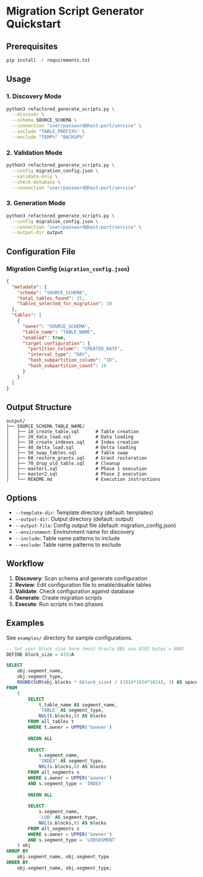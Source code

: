 # Migration Script Generator Quickstart

## Prerequisites
```bash
pip install -r requirements.txt
```

## Usage

### 1. Discovery Mode
```bash
python3 refactored_generate_scripts.py \
  --discover \
  --schema SOURCE_SCHEMA \
  --connection "user/password@host:port/service" \
  --include "TABLE_PREFIX%" \
  --exclude "TEMP%" "BACKUP%"
```

### 2. Validation Mode
```bash
python3 refactored_generate_scripts.py \
  --config migration_config.json \
  --validate-only \
  --check-database \
  --connection "user/password@host:port/service"
```

### 3. Generation Mode
```bash
python3 refactored_generate_scripts.py \
  --config migration_config.json \
  --connection "user/password@host:port/service" \
  --output-dir output
```

## Configuration File

### Migration Config (`migration_config.json`)
```json
{
  "metadata": {
    "schema": "SOURCE_SCHEMA",
    "total_tables_found": 25,
    "tables_selected_for_migration": 10
  },
  "tables": [
    {
      "owner": "SOURCE_SCHEMA",
      "table_name": "TABLE_NAME",
      "enabled": true,
      "target_configuration": {
        "partition_column": "CREATED_DATE",
        "interval_type": "DAY",
        "hash_subpartition_column": "ID",
        "hash_subpartition_count": 16
      }
    }
  ]
}
```

## Output Structure
```
output/
├── SOURCE_SCHEMA_TABLE_NAME/
│   ├── 10_create_table.sql      # Table creation
│   ├── 20_data_load.sql         # Data loading
│   ├── 30_create_indexes.sql    # Index creation
│   ├── 40_delta_load.sql        # Delta loading
│   ├── 50_swap_tables.sql       # Table swap
│   ├── 60_restore_grants.sql    # Grant restoration
│   ├── 70_drop_old_table.sql    # Cleanup
│   ├── master1.sql              # Phase 1 execution
│   ├── master2.sql              # Phase 2 execution
│   └── README.md                # Execution instructions
```

## Options
- `--template-dir`: Template directory (default: templates)
- `--output-dir`: Output directory (default: output)
- `--output-file`: Config output file (default: migration_config.json)
- `--environment`: Environment name for discovery
- `--include`: Table name patterns to include
- `--exclude`: Table name patterns to exclude

## Workflow
1. **Discovery**: Scan schema and generate configuration
2. **Review**: Edit configuration file to enable/disable tables
3. **Validate**: Check configuration against database
4. **Generate**: Create migration scripts
5. **Execute**: Run scripts in two phases

## Examples
See `examples/` directory for sample configurations.



```sql
-- Set your block size here (most Oracle DBs use 8192 bytes = 8KB)
DEFINE block_size = 8192A

SELECT
    obj.segment_name,
    obj.segment_type,
    ROUND(SUM(obj.blocks * &block_size) / (1024*1024*1024), 3) AS spaceused_gb
FROM
    (
        SELECT 
            t.table_name AS segment_name,
            'TABLE' AS segment_type,
            NVL(t.blocks,0) AS blocks
        FROM all_tables t
        WHERE t.owner = UPPER('&owner')
        
        UNION ALL
        
        SELECT 
            s.segment_name,
            'INDEX' AS segment_type,
            NVL(s.blocks,0) AS blocks
        FROM all_segments s
        WHERE s.owner = UPPER('&owner')
        AND s.segment_type = 'INDEX'
        
        UNION ALL
        
        SELECT 
            s.segment_name,
            'LOB' AS segment_type,
            NVL(s.blocks,0) AS blocks
        FROM all_segments s
        WHERE s.owner = UPPER('&owner')
        AND s.segment_type = 'LOBSEGMENT'
    ) obj
GROUP BY
    obj.segment_name, obj.segment_type
ORDER BY
    obj.segment_name, obj.segment_type;
```